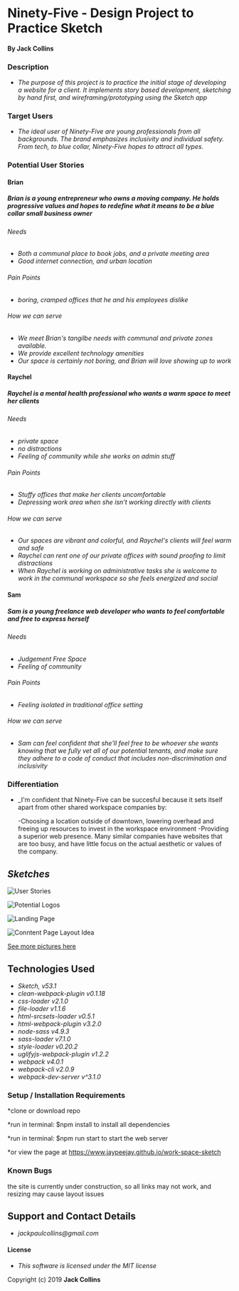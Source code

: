 # Ninety-Five - Design Project to Practice Sketch



#### By **Jack Collins**

### Description

* _The purpose of this project is to practice the initial stage of developing a website for a client. It implements story based development, sketching by hand first, and wireframing/prototyping using the Sketch app_

### Target Users

* _The ideal user of Ninety-Five are young professionals from all backgrounds. The brand emphasizes inclusivity and individual safety. From tech, to blue collar, Ninety-Five hopes to attract all types._



### Potential User Stories

#### Brian
##### Brian is a young entrepreneur who owns a moving company. He holds progressive values and hopes to redefine what it means to be a blue collar small business owner

###### Needs
* _Both a communal place to book jobs, and a private meeting area_
* _Good internet connection, and urban location_

###### Pain Points
* _boring, cramped offices that he and his employees dislike_


###### How we can serve
* _We meet Brian's tangilbe needs with communal and private zones available._
* _We provide excellent technology amenities_
* _Our space is certainly not boring, and Brian will love showing up to work_

#### Raychel
##### Raychel is a mental health professional who wants a warm space to meet her clients
###### Needs
* _private space_
* _no distractions_
* _Feeling of community while she works on admin stuff_

###### Pain Points
* _Stuffy offices that make her clients uncomfortable_
* _Depressing work area when she isn't working directly with clients_


###### How we can serve
* _Our spaces are vibrant and colorful, and Raychel's clients will feel warm and safe_
* _Raychel can rent one of our private offices with sound proofing to limit distractions_
* _When Raychel is working on administrative tasks she is welcome to work in the communal workspace so she feels energized and social_

#### Sam
##### Sam is a young freelance web developer who wants to feel comfortable and free to express herself
###### Needs
* _Judgement Free Space_
* _Feeling of community_

###### Pain Points
* _Feeling isolated in traditional office setting_

###### How we can serve
* _Sam can feel confident that she'll feel free to be whoever she wants knowing that we fully vet all of our potential tenants, and make sure they adhere to a code of conduct that includes non-discrimination and inclusivity_

### Differentiation

* _I'm confident that Ninety-Five can be succesful because it sets itself apart from other shared workspace companies by:

  -Choosing a location outside of downtown, lowering overhead and freeing up resources to invest in the workspace environment
  -Providing a superior web presence. Many similar companies have websites that are too busy, and have little focus on the actual aesthetic or values of the company.

## _Sketches_



![User Stories](https://i.imgur.com/rRqvq4D.jpg)


![Potential Logos](https://i.imgur.com/QUeeYN4.jpg)


![Landing Page](https://i.imgur.com/bxL8F9M.jpg)


![Conntent Page Layout Idea](https://i.imgur.com/1kXJFjF.jpg)

[See more pictures here](https://imgur.com/a/5aezSMl)

## Technologies Used

* _Sketch, v53.1_
* _clean-webpack-plugin v0.1.18_
* _css-loader v2.1.0_
* _file-loader v1.1.6_
* _html-srcsets-loader v0.5.1_
* _html-webpack-plugin v3.2.0_
* _node-sass v4.9.3_
* _sass-loader v7.1.0_
* _style-loader v0.20.2_
* _uglifyjs-webpack-plugin v1.2.2_
* _webpack v4.0.1_
* _webpack-cli v2.0.9_
* _webpack-dev-server v^3.1.0_

### Setup / Installation Requirements

*clone or download repo

*run in terminal: $npm install to install all dependencies

*run in terminal: $npm run start to start the web server

*or view the page at https://www.jaypeejay.github.io/work-space-sketch

### Known Bugs

the site is currently under construction, so all links may not work, and resizing may cause layout issues

## Support and Contact Details

* _jackpaulcollins@gmail.com_

#### License
* _This software is licensed under the MIT license_

Copyright (c) 2019 **Jack Collins**
